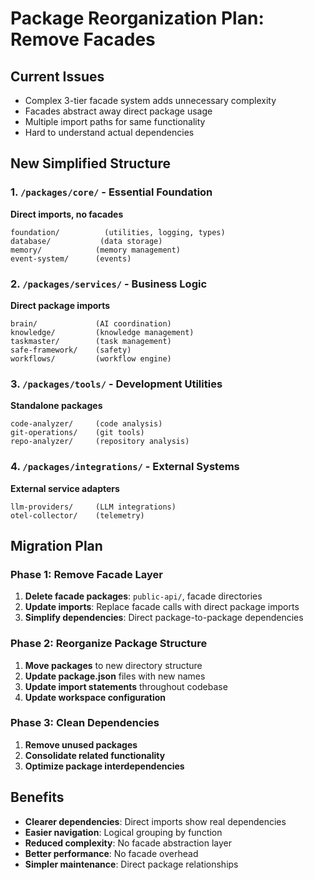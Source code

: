 # Package Reorganization Plan: Remove Facades

## Current Issues
- Complex 3-tier facade system adds unnecessary complexity
- Facades abstract away direct package usage
- Multiple import paths for same functionality
- Hard to understand actual dependencies

## New Simplified Structure

### 1. `/packages/core/` - Essential Foundation
**Direct imports, no facades**
```
foundation/          (utilities, logging, types)
database/           (data storage)
memory/            (memory management) 
event-system/      (events)
```

### 2. `/packages/services/` - Business Logic
**Direct package imports**
```
brain/             (AI coordination)
knowledge/         (knowledge management)
taskmaster/        (task management)
safe-framework/    (safety)
workflows/         (workflow engine)
```

### 3. `/packages/tools/` - Development Utilities  
**Standalone packages**
```
code-analyzer/     (code analysis)
git-operations/    (git tools)
repo-analyzer/     (repository analysis)
```

### 4. `/packages/integrations/` - External Systems
**External service adapters**
```
llm-providers/     (LLM integrations)
otel-collector/    (telemetry)
```

## Migration Plan

### Phase 1: Remove Facade Layer
1. **Delete facade packages**: `public-api/`, facade directories
2. **Update imports**: Replace facade calls with direct package imports
3. **Simplify dependencies**: Direct package-to-package dependencies

### Phase 2: Reorganize Package Structure
1. **Move packages** to new directory structure
2. **Update package.json** files with new names
3. **Update import statements** throughout codebase
4. **Update workspace configuration**

### Phase 3: Clean Dependencies
1. **Remove unused packages**
2. **Consolidate related functionality**
3. **Optimize package interdependencies**

## Benefits
- **Clearer dependencies**: Direct imports show real dependencies
- **Easier navigation**: Logical grouping by function
- **Reduced complexity**: No facade abstraction layer
- **Better performance**: No facade overhead
- **Simpler maintenance**: Direct package relationships